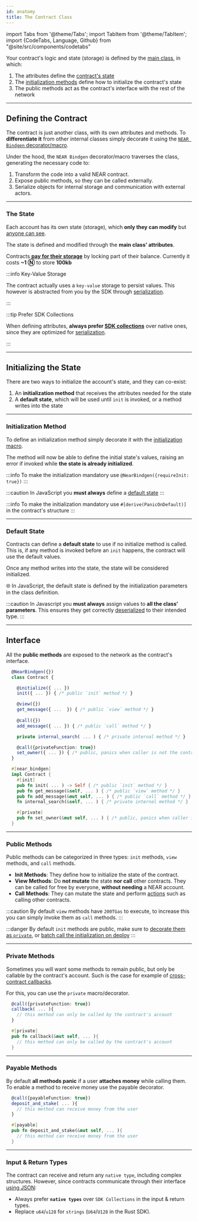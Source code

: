 ```yaml
---
id: anatomy
title: The Contract Class
---
```


import Tabs from '@theme/Tabs';
import TabItem from '@theme/TabItem';
import {CodeTabs, Language, Github} from "@site/src/components/codetabs"

Your contract's logic and state (storage) is defined by the [main class](#near-bindgen), in which:

1. The attributes define the [contract's state](#defining-the-state)
2. The [initialization methods](#initializing-the-state) define how to initialize the contract's state
3. The public methods act as the contract's interface with the rest of the network

---

## Defining the Contract

The contract is just another class, with its own attributes and methods. To **differentiate it** from other
internal classes simply decorate it using the [`NEAR Bindgen` decorator/macro](#decorators--macros).

<CodeTabs>
  <Language value="🌐 JavaScript" language="ts">
    <Github fname="contract.ts"
      url="https://github.com/near-examples/donation-examples/blob/main/contract-ts/src/contract.ts"
      start="6" end="9" />

</Language>

<Language value="🦀 Rust" language="rust">
    <Github fname="lib.rs"
      url="https://github.com/near-examples/donation-examples/blob/main/contract-rs/src/lib.rs"
      start="13" end="16" />

</Language>

</CodeTabs>

Under the hood, the `NEAR Bindgen` decorator/macro traverses the class, generating the necessary code to:

1. Transform the code into a valid NEAR contract.
2. Expose public methods, so they can be called externally.
3. Serialize objects for internal storage and communication with external actors.

<hr className="subsection" />

### The State

Each account has its own state (storage), which **only they can modify** but [anyone can see](../../../4.tools/cli.md#near-view-state-near-view-state).

The state is defined and modified through the **main class' attributes**.

Contracts [**pay for their storage**](./storage.md#storage-cost) by locking part of their balance. Currently it costs **~1 Ⓝ** to store **100kb**

:::info Key-Value Storage

The contract actually uses a `key-value` storage to persist values. This however is abstracted from you
by the SDK through [serialization](./serialization.md).

:::

:::tip Prefer SDK Collections

When defining attributes, **always prefer [SDK collections](./storage.md)** over native ones, since they are optimized for [serialization](./serialization.md).

:::

---

## Initializing the State

There are two ways to initialize the account's state, and they can co-exist:

1. An **initialization method** that receives the attributes needed for the state
2. A **default state**, which will be used until `init` is invoked, or a method writes into the state

<hr className="subsection" />

### Initialization Method

To define an initialization method simply decorate it with the [initialization macro](#decorators--macros).

The method will now be able to define the initial state's values, raising an error if invoked
while **the state is already initialized**.

<Tabs className="language-tabs" groupId="code-tabs">
  <TabItem value="🌐 JavaScript">

<Github fname="contract.ts" language="ts"
       url="https://github.com/near-examples/donation-examples/blob/main/contract-ts/src/contract.ts"
       start="11" end="14" />

:::info
To make the initialization mandatory use `@NearBindgen({requireInit: true})`
:::

:::caution
In JavaScript you **must always** define a [default state](#default-state)
:::

</TabItem>

<TabItem value="🦀 Rust">

<Github fname="lib.rs" language="rust"
       url="https://github.com/near-examples/donation-examples/blob/main/contract-rs/src/lib.rs"
       start="35" end="40" />

:::info
To make the initialization mandatory use `#[derive(PanicOnDefault)]` in the contract's structure
:::

</TabItem>

</Tabs>

<hr className="subsection" />

### Default State

Contracts can define a **default state** to use if no initialize method is called. This is, if any method is invoked
before an `init` happens, the contract will use the default values.

Once any method writes into the state, the state will be considered initialized.

<Tabs className="language-tabs" groupId="code-tabs">
  <TabItem value="🌐 JavaScript">

<Github fname="contract.ts" language="ts"
       url="https://github.com/near-examples/donation-examples/blob/main/contract-ts/src/contract.ts"
       start="6" end="9" />

🌐 In JavaScript, the default state is defined by the initialization parameters in the class definition.

:::caution
In Javascript you **must always** assign values to **all the class' parameters**. This ensures they get correctly [deserialized](./serialization.md) to their intended type.
:::

</TabItem>

<TabItem value="🦀 Rust">
    <Github fname="lib.rs" language="rust"
            url="https://github.com/near-examples/donation-examples/blob/main/contract-rs/src/lib.rs"
            start="19" end="26" />

</TabItem>

</Tabs>

---

## Interface

All the **public methods** are exposed to the network as the contract's interface.

<Tabs className="language-tabs" groupId="code-tabs">
  <TabItem value="🌐 JavaScript">

```ts
  @NearBindgen({})
  class Contract {

    @initialize({ ... })
    init({ ... }) { /* public `init` method */ }

    @view({})
    get_message({ ...  }) { /* public `view` method */ }
  
    @call({})
    add_message({ ... }) { /* public `call` method */ }

    private internal_search( ... ) { /* private internal method */ }

    @call({privateFunction: true})
    set_owner({ ... }) { /* public, panics when caller is not the contract's account */ }
  }
```

</TabItem>

<TabItem value="🦀 Rust">

```rust
  #[near_bindgen]
  impl Contract {
    #[init]
    pub fn init( ... ) -> Self { /* public `init` method */ }
    pub fn get_message(&self, ... ) { /* public `view` method */ }
    pub fn add_message(&mut self, ... ) { /* public `call` method */ }
    fn internal_search(&self, ... ) { /* private internal method */ }

    #[private]
    pub fn set_owner(&mut self, ... ) { /* public, panics when caller is not the contract's account */ }
  }
```

</TabItem>

</Tabs>

<hr className="subsection" />

### Public Methods

Public methods can be categorized in three types: `init` methods, `view` methods, and `call` methods.

- **Init Methods**: They define how to initialize the state of the contract.
- **View Methods**: Do **not mutate** the state **nor call** other contracts. They can
  be called for free by everyone, **without needing** a NEAR account.
- **Call Methods**: They can mutate the state and perform [actions](./actions.md) such
  as calling other contracts.

:::caution
By default `view` methods have `200TGas` to execute, to increase this you can simply invoke them
as `call` methods.
:::

:::danger
By default `init` methods are public, make sure to [decorate them as `private`](#private-methods), or [batch call the initialization on deploy](../release/deploy.md#initializing-the-contract)
:::

<hr className="subsection" />

### Private Methods

Sometimes you will want some methods to remain public, but only be callable by the contract's
account. Such is the case for example of [cross-contract callbacks](./crosscontract.md#callback-method).

For this, you can use the `private` macro/decorator.

<Tabs className="language-tabs" groupId="code-tabs">
  <TabItem value="🌐 JavaScript">

```ts
  @call({privateFunction: true})
  callback( ... ){
    // this method can only be called by the contract's account
  }
```

</TabItem>

<TabItem value="🦀 Rust">

```rust
  #[private]
  pub fn callback(&mut self, ... ){
    // this method can only be called by the contract's account
  }
```

</TabItem>

</Tabs>

<hr className="subsection" />

### Payable Methods

By default **all methods panic** if a user **attaches money** while calling them. To enable a
method to receive money use the payable decorator.

<Tabs className="language-tabs" groupId="code-tabs">
  <TabItem value="🌐 JavaScript">

```ts
  @call({payableFunction: true})
  deposit_and_stake( ... ){
    // this method can receive money from the user
  }
```

</TabItem>

<TabItem value="🦀 Rust">

```rust
  #[payable]
  pub fn deposit_and_stake(&mut self, ... ){
    // this method can receive money from the user
  }
```

</TabItem>

</Tabs>

<hr className="subsection" />

### Input & Return Types

The contract can receive and return any `native type`, including complex structures. However,
since contracts communicate through their interface [using JSON](./serialization.md):

- Always prefer **`native types`** over `SDK Collections` in the input & return types.
- Replace `u64`/`u128` for `strings` (`U64`/`U128` in the Rust SDK).

